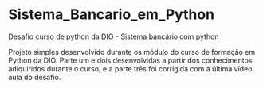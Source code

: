 # Sistema_Bancario_em_Python
Desafio curso de python da DIO - Sistema bancário com python


Projeto simples desenvolvido durante os módulo do curso de formação em Python da DIO.
Parte um e dois desenvolvidas a partir dos conhecimentos adiquiridos durante o curso, e a parte três foi corrigida com a última vídeo aula do desafio.
